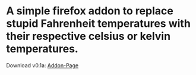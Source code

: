 # A simple firefox addon to replace stupid Fahrenheit temperatures with their respective celsius or kelvin temperatures.


Download v0.1a: [Addon-Page](https://addons.mozilla.org/en-US/firefox/addon/metrifier/ "Version 0.1a")
